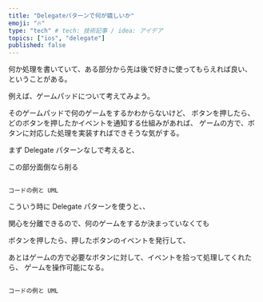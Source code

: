 ```yaml
---
title: "Delegateパターンで何が嬉しいか"
emoji: "🔥"
type: "tech" # tech: 技術記事 / idea: アイデア
topics: ["ios", "delegate"]
published: false
---
```


何か処理を書いていて、ある部分から先は後で好きに使ってもらえれば良い、
ということがある。

例えば、ゲームパッドについて考えてみよう。

そのゲームパッドで何のゲームをするかわからないけど、
ボタンを押したら、どのボタンを押したかイベントを通知する仕組みがあれば、
ゲームの方で、ボタンに対応した処理を実装すればできそうな気がする。


まず Delegate パターンなしで考えると、

この部分面倒なら削る

```

コードの例と UML

```


こういう時に Delegate パターンを使うと、、

関心を分離できるので、何のゲームをするか決まっていなくても

ボタンを押したら、押したボタンのイベントを発行して、

あとはゲームの方で必要なボタンに対して、イベントを拾って処理してくれたら、
ゲームを操作可能になる。

```

コードの例と UML 

```


